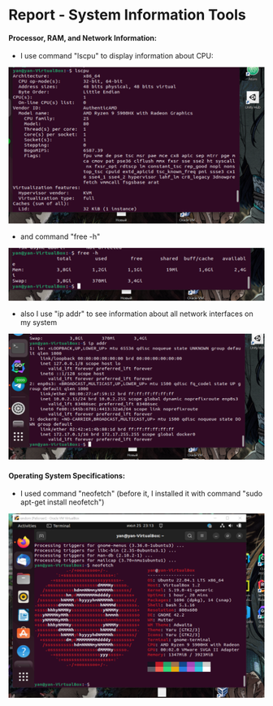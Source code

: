 # Report - System Information Tools

#### Processor, RAM, and Network Information:

- I use command "lscpu" to display information about CPU:

![output cpu](https://github.com/MinusOne-1/DevOps_labs/blob/lab7_solution/lab7/output_cpu.png)

- and command "free -h"

![output ram](https://github.com/MinusOne-1/DevOps_labs/blob/lab7_solution/lab7/output_ram.png)

- also I use "ip addr" to see information about all network interfaces on my system

![output ip](https://github.com/MinusOne-1/DevOps_labs/blob/lab7_solution/lab7/output_ip.png)

#### Operating System Specifications:

- I used command "neofetch" (before it, I installed it with command "sudo apt-get install neofetch")

![output system_specification](https://github.com/MinusOne-1/DevOps_labs/blob/lab7_solution/lab7/output_neofetch.png)
